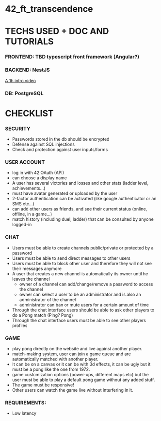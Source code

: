 # 42_ft_transcendence


# TECHS USED + DOC AND TUTORIALS

### FRONTEND: TBD typescript front framework (Angular?)

### BACKEND: NestJS
[A 1h intro video](https://www.youtube.com/watch?v=F_oOtaxb0L8)

### DB: PostgreSQL


# CHECKLIST

### SECURITY
  - Passwords stored in the db should be encrypted
  - Defense against SQL injections
  - Check and protection against user inputs/forms

### USER ACCOUNT
  - log in with 42 OAuth (API)
  - can choose a display name
  - A user has several victories and losses and other stats (ladder level, achievements...)
  - must have avatar generated or uploaded by the user
  - 2-factor authentication can be activated (like google authenticator or an SMS etc...)
  - can add other users as friends, and see their current status (online, offline, in a game...)
  - match history (including duel, ladder) that can be consulted by anyone logged-in

### CHAT
  - Users must be able to create channels public/private or protected by a password
  - Users must be able to send direct messages to other users
  - Users must be able to block other user and therefore they will not see their messages anymore
  - A user that creates a new channel is automatically its owner until he leaves the channel
    - owner of a channel can add/change/remove a password to access the channel
    - owner can select a user to be an administrator and is also an administrator of the channel
    - administrator can ban or mute users for a certain amount of time
  - Through the chat interface users should be able to ask other players to do a Pong match (Ping? Pong)
  - Through the chat interface users must be able to see other players profiles

### GAME
  - play pong directly on the website and live against another player.
  - match-making system, user can join a game queue and are automatically matched with another player.
  - It can be on a canvas or it can be with 3d effects, it can be ugly but it must be a pong like the one from 1972.
  - game customization options (power-ups, different maps etc) but the user must be able to play a default pong game without any added stuff.
  - The game must be responsive!
  - Other users can watch the game live without interfering in it.


### REQUIREMENTS:
  - Low latency
